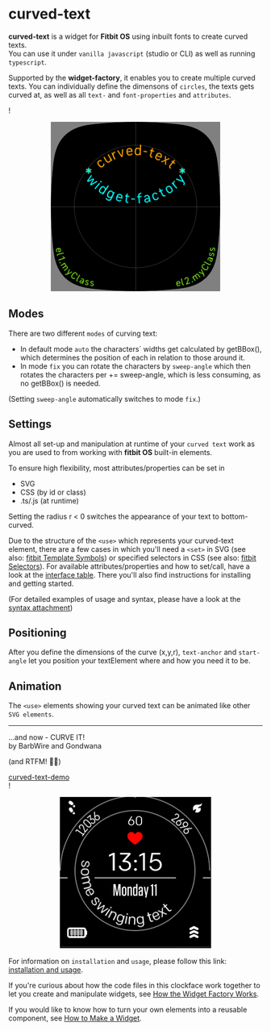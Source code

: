 curved-text
=

**curved-text** is a widget for **Fitbit OS** using inbuilt fonts to create curved texts.\
You can use it under `vanilla javascript` (studio or CLI) as well as running `typescript`.

Supported by the **widget-factory**, it enables you to create multiple curved texts.
You can individually define the dimensons of `circles`, the texts gets curved at, as well as all `text-` and `font-properties` and `attributes`.

!<div align="center">![examples](doco/examples.png#center)</div>






Modes
-
There are two different `modes` of curving text:
* In default mode `auto` the characters´ widths get calculated by getBBox(), which determines the position of each in relation to those around it.
* In mode `fix` you can rotate the characters by `sweep-angle` which then rotates the characters per += sweep-angle, which is less consuming, as no getBBox() is needed.

(Setting `sweep-angle` automatically switches to mode `fix`.)

Settings
-
Almost all set-up and manipulation at runtime of your `curved text` work as you are used to from working with **fitbit OS**  built-in elements.

To ensure high flexibility, most attributes/properties can be set in
 * SVG
 * CSS (by id or class)
 * .ts/.js (at runtime)

Setting the radius r < 0 switches the appearance of your text to bottom-curved.

Due to the structure of the `<use>` which represents your curved-text element, there are a few cases in which you'll need a `<set>` in SVG (see also: [fitbit Template Symbols](https://dev.fitbit.com/build/guides/user-interface/svg/#template-symbols)) or specified selectors in CSS (see also: [fitbit Selectors](https://dev.fitbit.com/build/guides/user-interface/css/#selectors)). For available attributes/properties and how to set/call, have a look at the [interface table](doco/interface_table.png). There you'll also find instructions for installing and getting started.


(For detailed examples of usage and syntax, please have a look at the [syntax attachment](doco/snippets.md))

Positioning
-
After you define the dimensions of the curve (x,y,r), `text-anchor` and `start-angle` let you position your textElement where and how you need it to be.

Animation
-
The `<use>` elements showing your curved text can be animated like other `SVG elements`.

---

...and now - CURVE IT!\
by BarbWire and Gondwana


(and RTFM! :slightly_smiling_face::vulcan_salute:)

[curved-text-demo](https://github.com/BarbWire-1/curved-text-demo)\
!<div align="center">![demo](doco/curved_text_demo2.gif#center)</div>

For information on `installation` and `usage`, please follow this link:
[installation and usage](doco/usage.md).

If you're curious about how the code files in this clockface work together to let you create and manipulate widgets, see [How the Widget Factory Works](doco/how-the-factory-works.md).

If you would like to know how to turn your own elements into a reusable component, see [How to Make a Widget](doco/how-to-widget.md).